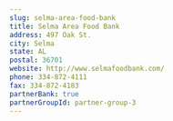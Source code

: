 ```yaml
---
slug: selma-area-food-bank
title: Selma Area Food Bank
address: 497 Oak St.
city: Selma
state: AL
postal: 36701
website: http://www.selmafoodbank.com/
phone: 334-872-4111
fax: 334-872-4183
partnerBank: true
partnerGroupId: partner-group-3
---
```

